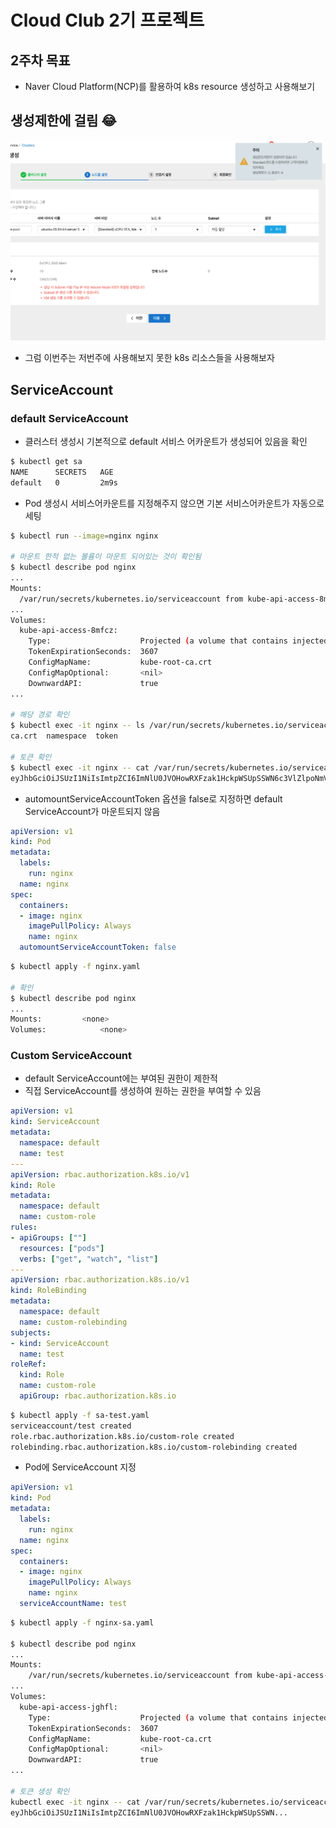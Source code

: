 # Cloud Club 2기 프로젝트

## 2주차 목표

- Naver Cloud Platform(NCP)를 활용하여 k8s resource 생성하고 사용해보기

## 생성제한에 걸림 😂

![limit](./imgs/limit.png)

- 그럼 이번주는 저번주에 사용해보지 못한 k8s 리소스들을 사용해보자

## ServiceAccount

### default ServiceAccount

- 클러스터 생성시 기본적으로 default 서비스 어카운트가 생성되어 있음을 확인

~~~bash
$ kubectl get sa
NAME      SECRETS   AGE
default   0         2m9s 
~~~

- Pod 생성시 서비스어카운트를 지정해주지 않으면 기본 서비스어카운트가 자동으로 세팅

~~~bash
$ kubectl run --image=nginx nginx

# 마운트 한적 없는 볼륨이 마운트 되어있는 것이 확인됨
$ kubectl describe pod nginx
...
Mounts:
  /var/run/secrets/kubernetes.io/serviceaccount from kube-api-access-8mfcz (ro)
...
Volumes:
  kube-api-access-8mfcz:
    Type:                    Projected (a volume that contains injected data from multiple sources)
    TokenExpirationSeconds:  3607
    ConfigMapName:           kube-root-ca.crt
    ConfigMapOptional:       <nil>
    DownwardAPI:             true
...

# 해당 경로 확인
$ kubectl exec -it nginx -- ls /var/run/secrets/kubernetes.io/serviceaccount
ca.crt  namespace  token

# 토큰 확인
$ kubectl exec -it nginx -- cat /var/run/secrets/kubernetes.io/serviceaccount/token
eyJhbGciOiJSUzI1NiIsImtpZCI6ImNlU0JVOHowRXFzak1HckpWSUpSSWN6c3VlZlpoNmVQRVl...
~~~

- automountServiceAccountToken 옵션을 false로 지정하면 default ServiceAccount가 마운트되지 않음
~~~yaml
apiVersion: v1
kind: Pod
metadata:
  labels:
    run: nginx
  name: nginx
spec:
  containers:
  - image: nginx
    imagePullPolicy: Always
    name: nginx
  automountServiceAccountToken: false
~~~

~~~bash
$ kubectl apply -f nginx.yaml

# 확인
$ kubectl describe pod nginx                                                       
...
Mounts:         <none>
Volumes:            <none>
~~~

### Custom ServiceAccount

- default ServiceAccount에는 부여된 권한이 제한적
- 직접 ServiceAccount를 생성하여 원하는 권한을 부여할 수 있음

~~~yaml
apiVersion: v1
kind: ServiceAccount
metadata:
  namespace: default
  name: test
---
apiVersion: rbac.authorization.k8s.io/v1
kind: Role
metadata:
  namespace: default
  name: custom-role
rules:
- apiGroups: [""]
  resources: ["pods"]
  verbs: ["get", "watch", "list"]
---
apiVersion: rbac.authorization.k8s.io/v1
kind: RoleBinding
metadata:
  namespace: default
  name: custom-rolebinding
subjects:
- kind: ServiceAccount
  name: test
roleRef:
  kind: Role
  name: custom-role
  apiGroup: rbac.authorization.k8s.io
~~~

~~~bash
$ kubectl apply -f sa-test.yaml
serviceaccount/test created
role.rbac.authorization.k8s.io/custom-role created
rolebinding.rbac.authorization.k8s.io/custom-rolebinding created
~~~

- Pod에 ServiceAccount 지정
~~~yaml
apiVersion: v1
kind: Pod
metadata:
  labels:
    run: nginx
  name: nginx
spec:
  containers:
  - image: nginx
    imagePullPolicy: Always
    name: nginx
  serviceAccountName: test
~~~

~~~bash
$ kubectl apply -f nginx-sa.yaml 

$ kubectl describe pod nginx
...
Mounts:
    /var/run/secrets/kubernetes.io/serviceaccount from kube-api-access-jghfl (ro)
...
Volumes:
  kube-api-access-jghfl:
    Type:                    Projected (a volume that contains injected data from multiple sources)
    TokenExpirationSeconds:  3607
    ConfigMapName:           kube-root-ca.crt
    ConfigMapOptional:       <nil>
    DownwardAPI:             true
...

# 토큰 생성 확인
kubectl exec -it nginx -- cat /var/run/secrets/kubernetes.io/serviceaccount/token
eyJhbGciOiJSUzI1NiIsImtpZCI6ImNlU0JVOHowRXFzak1HckpWSUpSSWN...
~~~